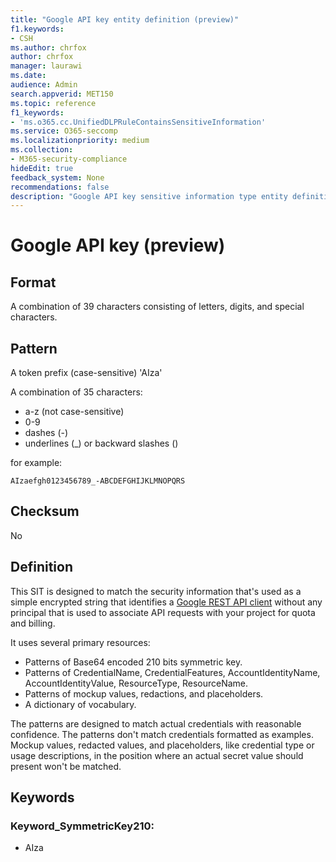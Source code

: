 ```yaml
---
title: "Google API key entity definition (preview)"
f1.keywords:
- CSH
ms.author: chrfox
author: chrfox
manager: laurawi
ms.date:
audience: Admin
search.appverid: MET150
ms.topic: reference
f1_keywords:
- 'ms.o365.cc.UnifiedDLPRuleContainsSensitiveInformation'
ms.service: O365-seccomp
ms.localizationpriority: medium
ms.collection:
- M365-security-compliance
hideEdit: true
feedback_system: None
recommendations: false
description: "Google API key sensitive information type entity definition."
---
```


# Google API key (preview)

## Format

A combination of 39 characters consisting of letters, digits, and special characters.

## Pattern

A token prefix (case-sensitive) 'AIza'

A combination of 35 characters:

- a-z (not case-sensitive)
- 0-9
- dashes (-)
- underlines (_) or backward slashes (\)

for example:

`AIzaefgh0123456789_-ABCDEFGHIJKLMNOPQRS`

## Checksum

No

## Definition

This SIT is designed to match the security information that's used as a simple encrypted string that identifies a [Google REST API client](https://cloud.google.com/docs/authentication/api-keys) without any principal that is used to associate API requests with your project for quota and billing. 

It uses several primary resources:

- Patterns of Base64 encoded 210 bits symmetric key.
- Patterns of CredentialName, CredentialFeatures, AccountIdentityName, AccountIdentityValue, ResourceType, ResourceName.
- Patterns of mockup values, redactions, and placeholders.
- A dictionary of vocabulary.

The patterns are designed to match actual credentials with reasonable confidence. The patterns don't match credentials formatted as examples. Mockup values, redacted values, and placeholders, like credential type or usage descriptions, in the position where an actual secret value should present won't be matched.

## Keywords

### Keyword_SymmetricKey210:

- AIza
